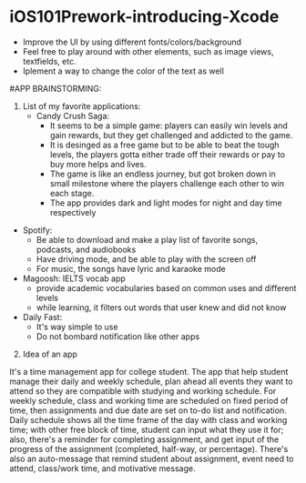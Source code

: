 # iOS101Prework-introducing-Xcode
- Improve the UI by using different fonts/colors/background
- Feel free to play around with other elements, such as image views, textfields, etc.
- Iplement a way to change the color of the text as well

#APP BRAINSTORMING:
1. List of my favorite applications:
   - Candy Crush Saga:
     * It seems to be a simple game: players can easily win levels and gain rewards, but they get challenged and addicted to the game.
     * It is desinged as a free game but to be able to beat the tough levels, the players gotta either trade off their rewards or pay to buy more helps and lives.
     * The game is like an endless journey, but got broken down in small milestone where the players challenge each other to win each stage.
     * The app provides dark and light modes for night and day time respectively
  - Spotify:
    * Be able to download and make a play list of favorite songs, podcasts, and audiobooks
    * Have driving mode, and be able to play with the screen off
    * For music, the songs have lyric and karaoke mode
  - Magoosh: IELTS vocab app
    * provide academic vocabularies based on common uses and different levels
    * while learning, it filters out words that user knew and did not know
  - Daily Fast:
    * It's way simple to use
    * Do not bombard notification like other apps
   
2. Idea of an app

It's a time management app for college student. 
The app that help student manage their daily and weekly schedule, plan ahead all events they want to attend so they are compatible with studying and working schedule. For weekly schedule, class and working time are scheduled on fixed period of time, then assignments and due date are set on to-do list and notification. Daily schedule shows all the time frame of the day with class and working time; with other free block of time, student can input what they use it for; also, there's a reminder for completing assignment, and get input of the progress of the assignment (completed, half-way, or percentage).
There's also an auto-message that remind student about assignment, event need to attend, class/work time, and motivative message.
